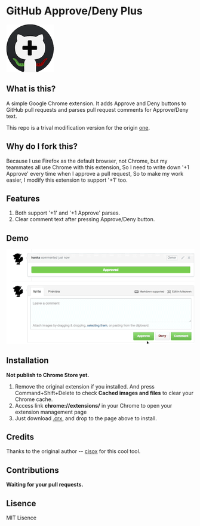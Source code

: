 GitHub Approve/Deny Plus
=======================================
![icon](https://raw.githubusercontent.com/hanks/github-approve-deny/master/github-approve-deny.png)
## What is this?  
A simple Google Chrome extension.  It adds Approve and Deny buttons to GitHub pull requests and parses pull request comments for Approve/Deny text.  

This repo is a trival modification version for the origin [one](https://github.com/cisox/github-approve-deny).  

## Why do I fork this?
Because I use Firefox as the default browser, not Chrome, but my teammates all use Chrome with this extension, So I need to write down '+1 Approve' every time when I approve a pull request, So to make my work easier, I modify this extension to support '+1' too.  

## Features
1. Both support '+1' and '+1 Approve' parses.
2. Clear comment text after pressing Approve/Deny button. 

## Demo
![demo](https://raw.githubusercontent.com/hanks/github-approve-deny/master/demo/demo.gif)

## Installation  
**Not publish to Chrome Store yet.**  
1. Remove the original extension if you installed. And press Command+Shift+Delete to check **Cached images and files** to clear your Chrome cache.   
2. Access link **chrome://extensions/** in your Chrome to open your extension management page  
3. Just download [.crx](https://github.com/hanks/github-approve-deny/raw/master/dist/github-approve-deny.crx), and drop to the page above to install.  

## Credits  
Thanks to the original author -- [cisox](https://github.com/cisox/github-approve-deny) for this cool tool.

## Contributions
**Waiting for your pull requests.**

## Lisence
MIT Lisence